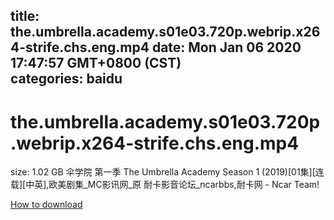 
title: the.umbrella.academy.s01e03.720p.webrip.x264-strife.chs.eng.mp4
date: Mon Jan 06 2020 17:47:57 GMT+0800 (CST)    
categories: baidu
---

# the.umbrella.academy.s01e03.720p.webrip.x264-strife.chs.eng.mp4
size: 1.02 GB
 伞学院 第一季 The Umbrella Academy Season 1 (2019)[01集][连载][中英],欧美剧集_MC影讯网_原 耐卡影音论坛_ncarbbs,耐卡网 - Ncar Team!
 

[How to download](https://bpcam.bemobtrk.com/go/2ceec3aa-1ca2-46d6-b9ff-aaa5c184517c?jno=5090)